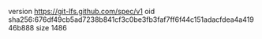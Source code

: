 version https://git-lfs.github.com/spec/v1
oid sha256:676df49cb5ad7238b841cf3c0be3fb3faf7ff6f44c151adacfdea4a41946b888
size 1486
